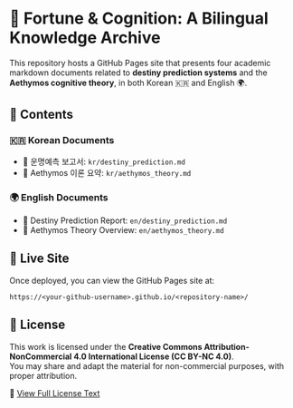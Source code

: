 
# 🔮 Fortune & Cognition: A Bilingual Knowledge Archive

This repository hosts a GitHub Pages site that presents four academic markdown documents related to **destiny prediction systems** and the **Aethymos cognitive theory**, in both Korean 🇰🇷 and English 🌍.

## 📂 Contents

### 🇰🇷 Korean Documents
- 📘 운명예측 보고서: `kr/destiny_prediction.md`
- 🧠 Aethymos 이론 요약: `kr/aethymos_theory.md`

### 🌍 English Documents
- 📘 Destiny Prediction Report: `en/destiny_prediction.md`
- 🧠 Aethymos Theory Overview: `en/aethymos_theory.md`

## 🔗 Live Site
Once deployed, you can view the GitHub Pages site at:
```
https://<your-github-username>.github.io/<repository-name>/
```

## 📕 License

This work is licensed under the **Creative Commons Attribution-NonCommercial 4.0 International License (CC BY-NC 4.0)**.  
You may share and adapt the material for non-commercial purposes, with proper attribution.

🔗 [View Full License Text](https://creativecommons.org/licenses/by-nc/4.0/)
